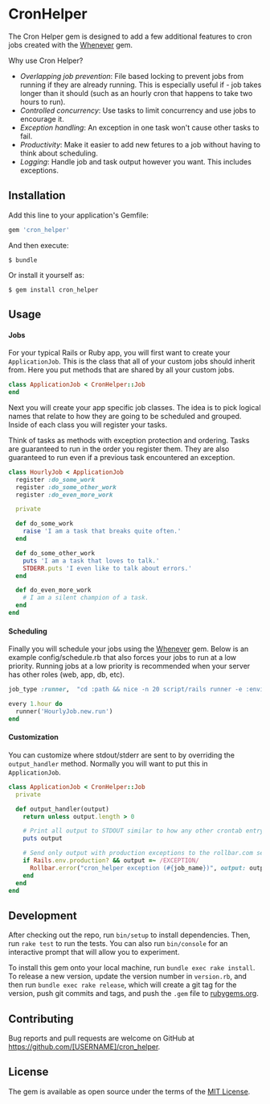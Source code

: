 # CronHelper

The Cron Helper gem is designed to add a few additional features to cron jobs created with the [Whenever](https://github.com/javan/whenever) gem.

Why use Cron Helper?

- *Overlapping job prevention*: File based locking to prevent jobs from running if they are already running.  This is especially useful if - job takes longer than it should (such as an hourly cron that happens to take two hours to run).
- *Controlled concurrency*: Use tasks to limit concurrency and use jobs to encourage it.
- *Exception handling*: An exception in one task won't cause other tasks to fail.
- *Productivity*: Make it easier to add new fetures to a job without having to think about scheduling.
- *Logging*: Handle job and task output however you want.  This includes exceptions.

## Installation

Add this line to your application's Gemfile:

```ruby
gem 'cron_helper'
```

And then execute:

    $ bundle

Or install it yourself as:

    $ gem install cron_helper

## Usage

#### Jobs

For your typical Rails or Ruby app, you will first want to create your ````ApplicationJob````.
This is the class that all of your custom jobs should inherit from.
Here you put methods that are shared by all your custom jobs.

```ruby
class ApplicationJob < CronHelper::Job
end
```

Next you will create your app specific job classes.
The idea is to pick logical names that relate to how they are going to be scheduled and grouped.
Inside of each class you will register your tasks.

Think of tasks as methods with exception protection and ordering.
Tasks are guaranteed to run in the order you register them.
They are also guaranteed to run even if a previous task encountered an exception.

```ruby
class HourlyJob < ApplicationJob
  register :do_some_work
  register :do_some_other_work
  register :do_even_more_work

  private

  def do_some_work
    raise 'I am a task that breaks quite often.'
  end

  def do_some_other_work
    puts 'I am a task that loves to talk.'
    STDERR.puts 'I even like to talk about errors.'
  end

  def do_even_more_work
    # I am a silent champion of a task.
  end
end
```

#### Scheduling

Finally you will schedule your jobs using the [Whenever](https://github.com/javan/whenever) gem.
Below is an example config/schedule.rb that also forces your jobs to run at a low priority.
Running jobs at a low priority is recommended when your server has other roles (web, app, db, etc).

```ruby
job_type :runner,  "cd :path && nice -n 20 script/rails runner -e :environment ':task' :output"

every 1.hour do
  runner('HourlyJob.new.run')
end
```

#### Customization
You can customize where stdout/stderr are sent to by overriding the ````output_handler```` method.
Normally you will want to put this in ```ApplicationJob```.

```ruby
class ApplicationJob < CronHelper::Job
  private

  def output_handler(output)
    return unless output.length > 0

    # Print all output to STDOUT similar to how any other crontab entry would.
    puts output

    # Send only output with production exceptions to the rollbar.com service.
    if Rails.env.production? && output =~ /EXCEPTION/
      Rollbar.error("cron_helper exception (#{job_name})", output: output)
    end
  end
end

```

## Development

After checking out the repo, run `bin/setup` to install dependencies. Then, run `rake test` to run the tests. You can also run `bin/console` for an interactive prompt that will allow you to experiment.

To install this gem onto your local machine, run `bundle exec rake install`. To release a new version, update the version number in `version.rb`, and then run `bundle exec rake release`, which will create a git tag for the version, push git commits and tags, and push the `.gem` file to [rubygems.org](https://rubygems.org).

## Contributing

Bug reports and pull requests are welcome on GitHub at https://github.com/[USERNAME]/cron_helper.


## License

The gem is available as open source under the terms of the [MIT License](http://opensource.org/licenses/MIT).

